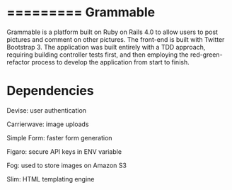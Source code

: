 =========
Grammable
=========

Grammable is a platform built on Ruby on Rails 4.0 to allow users to post pictures and comment on other pictures.  The front-end is built with Twitter Bootstrap 3.  The application was built entirely with a TDD approach, requiring building controller tests first, and then employing the red-green-refactor process to develop the application from start to finish.  

Dependencies
============
Devise: user authentication

Carrierwave: image uploads

Simple Form: faster form generation

Figaro: secure API keys in ENV variable

Fog: used to store images on Amazon S3

Slim: HTML templating engine
